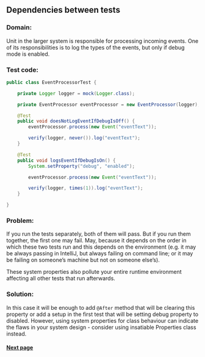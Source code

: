 ## Dependencies between tests


### Domain:

Unit in the larger system is responsible for processing incoming events. One of its responsibilities is to log the types of the events, but only if debug mode is enabled.


### Test code:

```java
public class EventProcessorTest {

    private Logger logger = mock(Logger.class);

    private EventProcessor eventProcessor = new EventProcessor(logger);

    @Test
    public void doesNotLogEventIfDebugIsOff() {
        eventProcessor.process(new Event("eventText"));

        verify(logger, never()).log("eventText");
    }

    @Test
    public void logsEventIfDebugIsOn() {
        System.setProperty("debug", "enabled");

        eventProcessor.process(new Event("eventText"));

        verify(logger, times(1)).log("eventText");
    }

}
```


### Problem:

If you run the tests separately, both of them will pass. But if you run them together, the first one may fail. May, because it depends on the order in which these two tests run and this depends on the environment (e.g. it may be always passing in IntelliJ, but always failing on command line; or it may be failing on someone’s machine but not on someone else’s).

These system properties also pollute your entire runtime environment affecting all other tests that run afterwards.


### Solution:

In this case it will be enough to add ```@After``` method that will be clearing this property or add a setup in the first test that will be setting debug property to disabled. However, using system properties for class behaviour can indicate the flaws in your system design - consider using insatiable Properties class instead.


#### [Next page](https://github.com/Jarcionek/Bad-Practices-of-Testing/blob/master/src/java/presentation/_07_static_builder/description.md)
